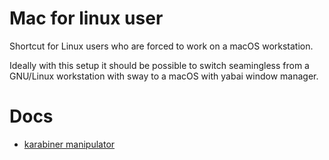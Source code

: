 
# Mac for linux user

Shortcut for Linux users who are forced to work on a macOS workstation.

Ideally with this setup it should be possible to switch seamingless from a GNU/Linux workstation with sway to a macOS with yabai window manager.

# Docs

- [karabiner manipulator](https://karabiner-elements.pqrs.org/docs/json/complex-modifications-manipulator-definition/)
